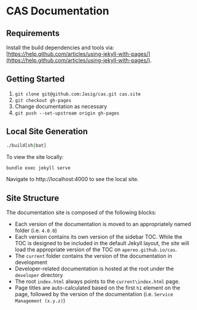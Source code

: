 
# CAS Documentation


## Requirements
Install the build dependencies and tools via: [https://help.github.com/articles/using-jekyll-with-pages/](https://help.github.com/articles/using-jekyll-with-pages/).

## Getting Started

1. `git clone git@github.com:Jasig/cas.git cas.site`
2. `git checkout gh-pages`
3. Change documentation as necessary
4. `git push --set-upstream origin gh-pages`

## Local Site Generation

```bash
./build[sh|bat]
```

To view the site locally:

```bash
bundle exec jekyll serve
```

Navigate to http://localhost:4000 to see the local site.

## Site Structure

The documentation site is composed of the following blocks:

- Each version of the documentation is moved to an appropriately named folder (i.e. `4.0.0`)
- Each version contains its own version of the sidebar TOC. While the TOC is designed to be included in the default
Jekyll layout, the site will load the appropriate version of the TOC on `apereo.github.io/cas`.
- The `current` folder contains the version of the documentation in development
- Developer-related documentation is hosted at the root under the `developer` directory
- The root `index.html` always points to the `current\index.html` page.
- Page titles are auto-calculated based on the first `h1` element on the page, followed by the version of the
documentation (i.e. `Service Management (x.y.z)`)
